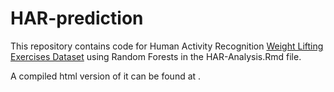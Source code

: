 HAR-prediction
==============

This repository contains code for Human Activity Recognition [Weight Lifting Exercises Dataset](http://groupware.les.inf.puc-rio.br/har) using Random Forests in the HAR-Analysis.Rmd file.

A compiled html version of it can be found at .

